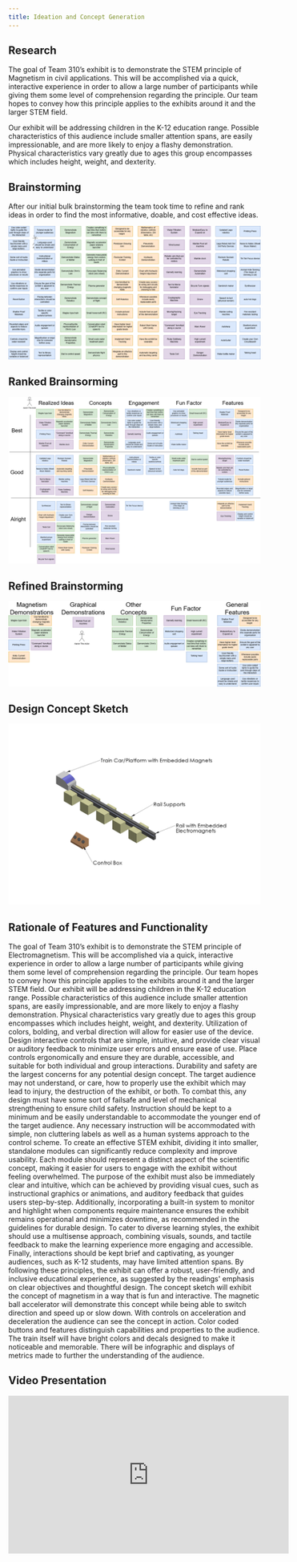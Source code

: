 ```yaml
---
title: Ideation and Concept Generation
---
```


## Research

The goal of Team 310’s exhibit is to demonstrate the STEM principle of Magnetism in civil applications. This will be accomplished via a quick, interactive experience in order to allow a large number of participants while giving them some level of comprehension regarding the principle. Our team hopes to convey how this principle applies to the exhibits around it and the larger STEM field. 

Our exhibit will be addressing children in the K-12 education range. Possible characteristics of this audience include smaller attention spans, are easily impressionable, and are more likely to enjoy a flashy demonstration. Physical characteristics vary greatly due to ages this group encompasses which includes height, weight, and dexterity.

## Brainstorming

After our initial bulk brainstorming the team took time to refine and rank ideas in order to find the most informative, doable, and cost effective ideas.

![Brainstorming Generation](https://raw.githubusercontent.com/ASU-EGR314-2025-S-310/ASU-EGR314-2025-S-310.github.io/refs/heads/main/assets/Brainstorming_Generation.png)

## Ranked Brainsorming

![Brainstorming Ranking](https://raw.githubusercontent.com/ASU-EGR314-2025-S-310/ASU-EGR314-2025-S-310.github.io/refs/heads/main/assets/Brainstorming_Ranking.png)

## Refined Brainstorming

![Brainstorming Refinement](https://raw.githubusercontent.com/ASU-EGR314-2025-S-310/ASU-EGR314-2025-S-310.github.io/refs/heads/main/assets/Brainstorming_Refinement.png)

## Design Concept Sketch

![Concept Sketch](https://github.com/ASU-EGR314-2025-S-310/ASU-EGR314-2025-S-310.github.io/blob/main/assets/Concept_Model.JPG?raw=true)

## Rationale of Features and Functionality

The goal of Team 310’s exhibit is to demonstrate the STEM principle of Electromagnetism. This will be accomplished via a quick, interactive experience in order to allow a large number of participants while giving them some level of comprehension regarding the principle. Our team hopes to convey how this principle applies to the exhibits around it and the larger STEM field. Our exhibit will be addressing children in the K-12 education range. Possible characteristics of this audience include smaller attention spans, are easily impressionable, and are more likely to enjoy a flashy demonstration. Physical characteristics vary greatly due to ages this group encompasses which includes height, weight, and dexterity. Utilization of colors, bolding, and verbal direction will allow for easier use of the device. Design interactive controls that are simple, intuitive, and provide clear visual or auditory feedback to minimize user errors and ensure ease of use. Place controls ergonomically and ensure they are durable, accessible, and suitable for both individual and group interactions. Durability and safety are the largest concerns for any potential design concept. The target audience may not understand, or care, how to properly use the exhibit which may lead to injury, the destruction of the exhibit, or both. To combat this, any design must have some sort of failsafe and level of mechanical strengthening to ensure child safety. Instruction should be kept to a minimum and be easily understandable to accommodate the younger end of the target audience. Any necessary instruction will be accommodated with simple, non cluttering labels as well as a human systems approach to the control scheme. To create an effective STEM exhibit, dividing it into smaller, standalone modules can significantly reduce complexity and improve usability. Each module should represent a distinct aspect of the scientific concept, making it easier for users to engage with the exhibit without feeling overwhelmed. The purpose of the exhibit must also be immediately clear and intuitive, which can be achieved by providing visual cues, such as instructional graphics or animations, and auditory feedback that guides users step-by-step. Additionally, incorporating a built-in system to monitor and highlight when components require maintenance ensures the exhibit remains operational and minimizes downtime, as recommended in the guidelines for durable design. To cater to diverse learning styles, the exhibit should use a multisense approach, combining visuals, sounds, and tactile feedback to make the learning experience more engaging and accessible. Finally, interactions should be kept brief and captivating, as younger audiences, such as K-12 students, may have limited attention spans. By following these principles, the exhibit can offer a robust, user-friendly, and inclusive educational experience, as suggested by the readings' emphasis on clear objectives and thoughtful design. The concept sketch will exhibit the concept of magnetism in a way that is fun and interactive. The magnetic ball accelerator will demonstrate this concept while being able to switch direction and speed up or slow down. With controls on acceleration and deceleration the audience can see the concept in action. Color coded buttons and features distinguish capabilities and properties to the audience. The train itself will have bright colors and decals designed to make it noticeable and memorable. There will be infographic and displays of metrics made to further the understanding of the audience.

## Video Presentation

<!-- [![310 Presentation](https://raw.githubusercontent.com/ASU-EGR314-2025-S-310/ASU-EGR314-2025-S-310.github.io/refs/heads/main/assets/title_slide.png)](https://youtu.be/sNeq0-T3qaE) -->

<iframe width="560" height="315" src="https://www.youtube.com/embed/sNeq0-T3qaE?si=eDuEUuGTXGdPqSva" title="YouTube video player" frameborder="0" allow="accelerometer; autoplay; clipboard-write; encrypted-media; gyroscope; picture-in-picture; web-share" referrerpolicy="strict-origin-when-cross-origin" allowfullscreen></iframe>